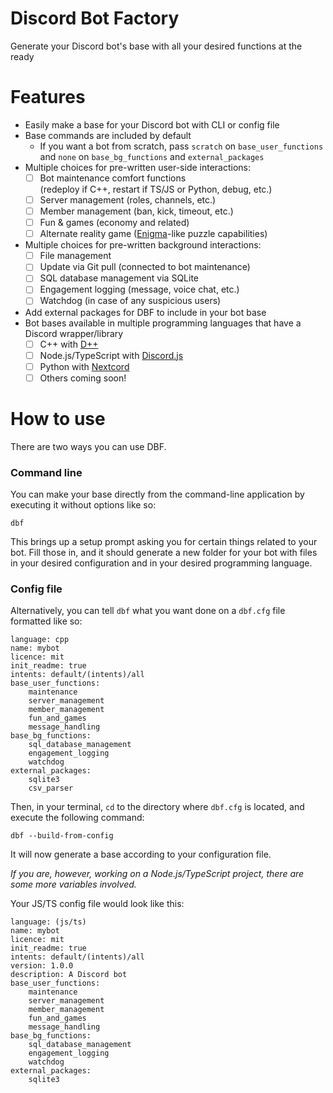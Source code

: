 # Discord Bot Factory
Generate your Discord bot's base with all your desired functions at the ready

# Features
- Easily make a base for your Discord bot with CLI or config file
- Base commands are included by default
    - If you want a bot from scratch, pass `scratch` on `base_user_functions`\
      and `none` on `base_bg_functions` and `external_packages`
- Multiple choices for pre-written user-side interactions:
    - [ ] Bot maintenance comfort functions\
          (redeploy if C++, restart if TS/JS or Python, debug, etc.)
    - [ ] Server management (roles, channels, etc.)
    - [ ] Member management (ban, kick, timeout, etc.)
    - [ ] Fun & games (economy and related)
    - [ ] Alternate reality game ([Enigma](https://github.com/IOServerSoftware/halloween-enigma)-like puzzle capabilities)
- Multiple choices for pre-written background interactions:
    - [ ] File management
    - [ ] Update via Git pull (connected to bot maintenance)
    - [ ] SQL database management via SQLite
    - [ ] Engagement logging (message, voice chat, etc.)
    - [ ] Watchdog (in case of any suspicious users)
- Add external packages for DBF to include in your bot base
- Bot bases available in multiple programming languages that have a Discord wrapper/library
    - [ ] C++ with [D++](https://dpp.dev)
    - [ ] Node.js/TypeScript with [Discord.js](https://discord.js.org)
    - [ ] Python with [Nextcord](https://nextcord.dev)
    - [ ] Others coming soon!

# How to use
There are two ways you can use DBF.

### Command line
You can make your base directly from the command-line application by executing it without options like so:
```
dbf
```
This brings up a setup prompt asking you for certain things related to your bot.
Fill those in, and it should generate a new folder for your bot with files in your desired configuration and in your desired programming language.

### Config file
Alternatively, you can tell `dbf` what you want done on a `dbf.cfg` file formatted like so:
```
language: cpp
name: mybot
licence: mit
init_readme: true
intents: default/(intents)/all
base_user_functions:
    maintenance
    server_management
    member_management
    fun_and_games
    message_handling
base_bg_functions:
    sql_database_management
    engagement_logging
    watchdog
external_packages:
    sqlite3
    csv_parser
```
Then, in your terminal, `cd` to the directory where `dbf.cfg` is located, and execute the following command:
```
dbf --build-from-config
```
It will now generate a base according to your configuration file.

*If you are, however, working on a Node.js/TypeScript project, there are some more variables involved.*

Your JS/TS config file would look like this:
```
language: (js/ts)
name: mybot
licence: mit
init_readme: true
intents: default/(intents)/all
version: 1.0.0
description: A Discord bot
base_user_functions:
    maintenance
    server_management
    member_management
    fun_and_games
    message_handling
base_bg_functions:
    sql_database_management
    engagement_logging
    watchdog
external_packages:
    sqlite3
```